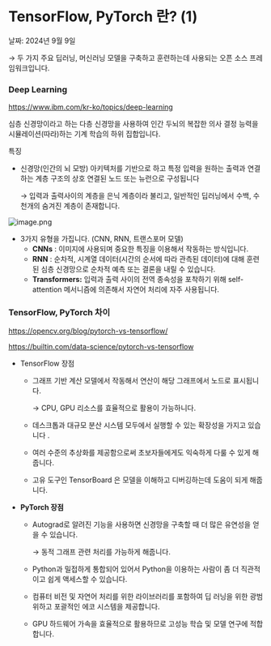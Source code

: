 # TensorFlow, PyTorch 란? (1)

날짜: 2024년 9월 9일

→ 두 가지 주요 딥러닝, 머신러닝 모델을 구축하고 훈련하는데 사용되는 오픈 소스 프레임워크입니다.

### Deep Learning

https://www.ibm.com/kr-ko/topics/deep-learning

심층 신경망이라고 하는 다층 신경망을 사용하여 인간 두뇌의 복잡한 의사 결정 능력을 시뮬레이션(따라)하는 기계 학습의 하위 집합입니다.

특징

- 신경망(인간의 뇌 모방) 아키텍처를 기반으로 하고 특정 입력을 원하는 출력과 연결하는 계층 구조의 상호 연결된 노드 또는 뉴런으로 구성됩니다
    
    → 입력과 출력사이의 계층을 은닉 계층이라 불리고, 일반적인 딥러닝에서 수백, 수천개의 숨겨진 계층이 존재합니다.
    

![image.png](TensorFlow,%20PyTorch%20%E1%84%85%E1%85%A1%E1%86%AB%20(1)%203ab350a13e4d4183b03f9b6b97fefc89/image.png)

- 3가지 유형을 가집니다. (CNN, RNN, 트랜스포머 모델)
    - **CNNs** : 이미지에 사용되며 중요한 특징을 이용해서 작동하는 방식입니다.
    - **RNN** :  순차적, 시계열 데이터(시간의 순서에 따라 관측된 데이터)에 대해 훈련된 심층 신경망으로 순차적 예측 또는 결론을 내릴 수 있습니다.
    - **Transformers:** 입력과 출력 사이의 전역 종속성을 포착하기 위해 self-attention 메서니즘에 의존해서 자연어 처리에 자주 사용됩니다.

### TensorFlow, PyTorch 차이

https://opencv.org/blog/pytorch-vs-tensorflow/

https://builtin.com/data-science/pytorch-vs-tensorflow

- TensorFlow 장점
    - 그래프 기반 계산 모델에서 작동해서 연산이 해당 그래프에서 노드로 표시됩니다.
        
        → CPU, GPU 리소스를 효율적으로 활용이 가능하니다.
        
    - 데스크톱과 대규모 분산 시스템 모두에서 실행할 수 있는 확장성을 가지고 있습니다 .
    - 여러 수준의 추상화를 제공함으로써 초보자들에게도 익숙하게 다룰 수 있게 해줍니다.
    - 고유 도구인 TensorBoard 은 모델을 이해하고 디버깅하는데 도움이 되게 해줍니다.

- **PyTorch 장점**
    - Autograd로 알려진 기능을 사용하면 신경망을 구축할 때 더 많은 유연성을 얻을 수 있습니다.
        
        → 동적 그래프 관련 처리를 가능하게 해줍니다.
        
    - Python과 밀접하게 통합되어 있어서 Python을 이용하는 사람이 좀 더 직관적이고 쉽게 액세스할 수 있습니다.
    - 컴퓨터 비전 및 자연어 처리를 위한 라이브러리를 포함하여 딥 러닝을 위한 광범위하고 포괄적인 에코 시스템을 제공합니다.
    - GPU 하드웨어 가속을 효율적으로 활용하므로 고성능 학습 및 모델 연구에 적합합니다.

###